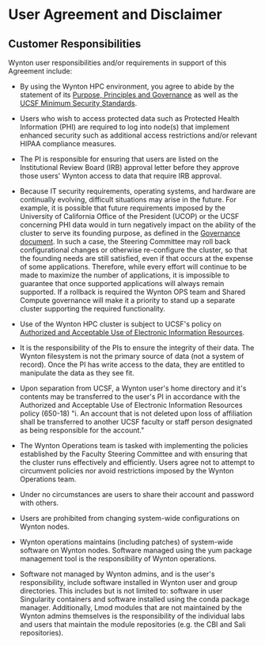 <!--
 WARNING: If you update this page, beyond fixing typos, you must create a
 GitHub issue on <https://github.com/ucsf-wynton/wynton-website-hpc/issues>
 to make sure the same information is updated in UCSF ServiceNow.
 -->

# User Agreement and Disclaimer

## Customer Responsibilities

Wynton user responsibilities and/or requirements in support of this
Agreement include:

 * By using the Wynton HPC environment, you agree to abide by the
   statement of its [Purpose, Principles and Governance] as well as the <a href=https://it.ucsf.edu/standard-guideline/ucsf-650-16-addendum-b-ucsf-minimum-security-standards-electronic-information >UCSF Minimum Security Standards</a>.

 * Users who wish to access protected data such as Protected Health
   Information (PHI) are required to log into node(s) that implement
   enhanced security such as additional access restrictions and/or
   relevant HIPAA compliance measures.

 * The PI is responsible for ensuring that users are listed on the
   Institutional Review Board (IRB) approval letter before they
   approve those users' Wynton access to data that require IRB
   approval.

 * Because IT security requirements, operating systems, and hardware
   are continually evolving, difficult situations may arise in the
   future. For example, it is possible that future requirements
   imposed by the University of California Office of the President
   (UCOP) or the UCSF concerning PHI data would in turn negatively
   impact on the ability of the cluster to serve its founding purpose,
   as defined in the [Governance document].  In such a case, the
   Steering Committee may roll back configurational changes or
   otherwise re-configure the cluster, so that the founding needs are
   still satisfied, even if that occurs at the expense of some
   applications. Therefore, while every effort will continue to be
   made to maximize the number of applications, it is impossible to
   guarantee that once supported applications will always remain
   supported. If a rollback is required the Wynton OPS team and Shared
   Compute governance will make it a priority to stand up a separate
   cluster supporting the required functionality.

 * Use of the Wynton HPC cluster is subject to UCSF's policy on
   [Authorized and Acceptable Use of Electronic Information
   Resources].

 * It is the responsibility of the PIs to ensure the integrity of
   their data. The Wynton filesystem is not the primary source of data
   (not a system of record). Once the PI has write access to the data,
   they are entitled to manipulate the data as they see fit.

 * Upon separation from UCSF, a Wynton user's home directory and it's
   contents may be transferred to the user's PI in accordance with the
   Authorized and Acceptable Use of Electronic Information Resources
   policy (650-18) "i. An account that is not deleted upon loss of
   affiliation shall be transferred to another UCSF faculty or staff
   person designated as being responsible for the account."

 * The Wynton Operations team is tasked with implementing the policies
   established by the Faculty Steering Committee and with ensuring
   that the cluster runs effectively and efficiently. Users agree not
   to attempt to circumvent policies nor avoid restrictions imposed by
   the Wynton Operations team.

 * Under no circumstances are users to share their account and
   password with others.

 * Users are prohibited from changing system-wide configurations on
   Wynton nodes.

 * Wynton operations maintains (including patches) of system-wide
   software on Wynton nodes. Software managed using the yum package
   management tool is the responsibility of Wynton operations.
   
 * Software not managed by Wynton admins, and is the user's
   responsibility, include software installed in Wynton user and group
   directories. This includes but is not limited to: software in user
   Singularity containers and software installed using the conda
   package manager. Additionally, Lmod modules that are not maintained
   by the Wynton admins themselves is the responsibility of the
   individual labs and users that maintain the module repositories
   (e.g. the CBI and Sali repositories).


[Purpose, Principles and Governance]: /hpc/about/governance.html
[Governance document]: /hpc/about/governance.html
[Authorized and Acceptable Use of Electronic Information Resources]: https://policies.ucsf.edu/policy/650-18
